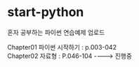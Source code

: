 # start-python
혼자 공부하는 파이썬 연습예제 업로드
  
Chapter01 파이썬 시작하기 : p.003-042  
Chapter02 자료형 : P.046-104 ----> 진행중
